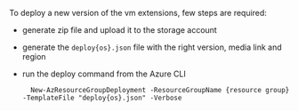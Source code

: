 To deploy a new version of the vm extensions, few steps are required:
- generate zip file and upload it to the storage account
- generate the `deploy{os}.json` file with the right version, media link and region 
- run the deploy command from the Azure CLI
    
        New-AzResourceGroupDeployment -ResourceGroupName {resource group} -TemplateFile "deploy{os}.json" -Verbose